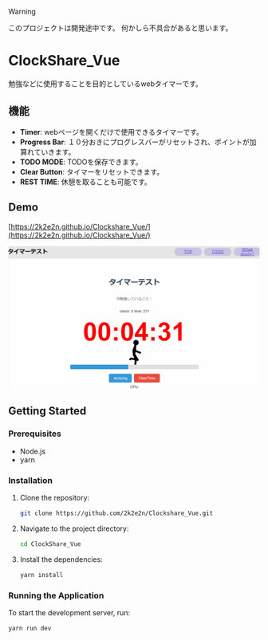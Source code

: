 > [!WARNING]
> このプロジェクトは開発途中です。
> 何かしら不具合があると思います。

# ClockShare_Vue

勉強などに使用することを目的としているwebタイマーです。

## 機能

- **Timer**: webページを開くだけで使用できるタイマーです。
- **Progress Bar**: １０分おきにプログレスバーがリセットされ、ポイントが加算れていきます。
- **TODO MODE**: TODOを保存できます。
- **Clear Button**: タイマーをリセットできます。
- **REST TIME**: 休憩を取ることも可能です。

## Demo

[https://2k2e2n.github.io/Clockshare_Vue/](https://2k2e2n.github.io/Clockshare_Vue/)

![リンク名](./assets/Readme/Demo.gif)
## Getting Started

### Prerequisites

- Node.js
- yarn

### Installation

1. Clone the repository:

    ```bash
    git clone https://github.com/2k2e2n/Clockshare_Vue.git
    ```

2. Navigate to the project directory:

    ```bash
    cd ClockShare_Vue
    ```

3. Install the dependencies:


    ```bash
    yarn install
    ```

### Running the Application

To start the development server, run:

```bash
yarn run dev
```
